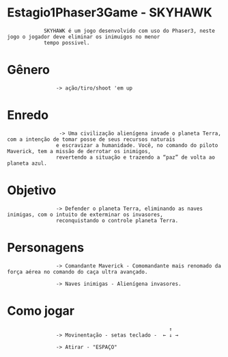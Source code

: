 #                                                       Estagio1Phaser3Game - SKYHAWK

                SKYHAWK é um jogo desenvolvido com uso do Phaser3, neste jogo o jogador deve eliminar os inimuigos no menor
                tempo possivel.

#                Gênero 
                    -> ação/tiro/shoot 'em up

#                Enredo 
                     -> Uma civilização alienígena invade o planeta Terra, com a intenção de tomar posse de seus recursos naturais 
                    e escravizar a humanidade. Você, no comando do piloto Maverick, tem a missão de derrotar os inimigos, 
                    revertendo a situação e trazendo a “paz” de volta ao planeta azul.

#                Objetivo 
                    -> Defender o planeta Terra, eliminando as naves inimigas, com o intuito de exterminar os invasores, 
                    reconquistando o controle planeta Terra.

#                Personagens
                    -> Comandante Maverick - Comomandante mais renomado da força aérea no comando do caça ultra avançado.

                    -> Naves inimigas - Alienígena invasores.

#                Como jogar 
                                                         ↑
                    -> Movinentação - setas teclado -  ← ↓ →

                    -> Atirar - "ESPAÇO"



